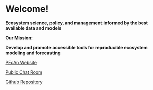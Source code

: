 # Welcome!

**Ecosystem science, policy, and management informed by the best
available data and models**

**Our Mission:**

**Develop and promote accessible tools for reproducible ecosystem
modeling and forecasting**

[PEcAn Website](http://pecanproject.github.io/)

[Public Chat
Room](https://join.slack.com/t/pecanproject/shared_invite/enQtMzkyODUyMjQyNTgzLWEzOTM1ZjhmYWUxNzYwYzkxMWVlODAyZWQwYjliYzA0MDA0MjE4YmMyOTFhMjYyMjYzN2FjODE4N2Y4YWFhZmQ)

[Github Repository](https://github.com/PecanProject/pecan)
